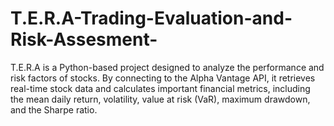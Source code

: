 # T.E.R.A-Trading-Evaluation-and-Risk-Assesment-
T.E.R.A is a Python-based project designed to analyze the performance and risk factors of stocks. By connecting to the Alpha Vantage API, it retrieves real-time stock data and calculates important financial metrics, including the mean daily return, volatility, value at risk (VaR), maximum drawdown, and the Sharpe ratio. 
